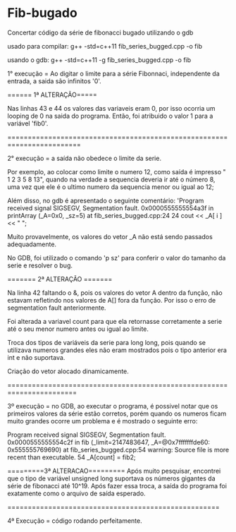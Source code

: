 # Fib-bugado
Concertar código da série de fibonacci bugado utilizando o gdb

usado para compilar: g++ -std=c++11 fib_series_bugged.cpp -o fib

usando o gdb: g++ -std=c++11 -g fib_series_bugged.cpp  -o fib

1° execução = Ao digitar o limite para a série Fibonnaci, independente da entrada, a saida são infinitos '0'.

====== 1ª ALTERAÇÃO=====

Nas linhas 43 e 44 os valores das variaveis eram 0, por isso ocorria um looping de 0 na saida do programa. Então, foi atribuido o valor 1 para a variável 'fib0'.

========================================================================

2° execução = a saída não obedece o limite da serie.

Por exemplo, ao colocar como limite o numero 12, como saída é impresso " 1 2 3 5 8 13", quando na verdade a sequencia deveria ir até o número 8, uma vez que  ele é o ultimo numero da sequencia menor ou igual ao 12;


Além disso, no gdb é apresentado o seguinte comentário: 'Program received signal SIGSEGV, Segmentation fault.
0x0000555555554a3f in printArray (_A=0x0, _sz=5) at fib_series_bugged.cpp:24
24	        cout << _A[ i ] << " "; 

Muito provavelmente, os valores do vetor _A não está sendo passados adequadamente.

No GDB, foi utilizado o comando 'p sz' para conferir o valor do tamanho da serie e resolver o bug. 

======= 2ª ALTERAÇÃO =======

Na linha 42 faltando o &, pois os valores do vetor A dentro da função, não estavam refletindo nos valores de A[] fora da função. Por isso o erro de segmentation fault anteriormente.

Foi alterada a variavel count para que ela retornasse corretamente a serie até o seu menor numero antes ou igual ao limite. 

Troca dos tipos de variáveis da serie para long long, pois quando se utilizava numeros grandes eles não eram mostrados pois o tipo anterior era int e não suportava.

Criação do vetor alocado dinamicamente.

=======================================================================

3º execução = no GDB, ao executar o programa, é possivel notar que os primeiros valores da série estão corretos, porém quando os numeros ficam muito grandes ocorre um problema e é mostrado o seguinte erro: 

Program received signal SIGSEGV, Segmentation fault.
0x0000555555554c2f in fib (_limit=2147483647, 
    _A=@0x7fffffffde60: 0x555555769690) at fib_series_bugged.cpp:54
warning: Source file is more recent than executable.
54	            _A[count] = fib2;

=========3ª ALTERACAO=========
Após muito pesquisar, encontrei que o tipo de variável unsigned long suportava os números gigantes da série de fibonacci até 10^19. Após fazer essa troca, a saída do programa foi exatamente como o arquivo de saída esperado.

====================================================

4ª Execução = código rodando perfeitamente.



